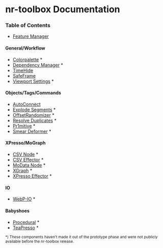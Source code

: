 # nr-toolbox Documentation

### Table of Contents

* [Feature Manager](feature-manager.md)

#### General/Workflow

* [Colorpalette](colorpalette.md) \*
* [Dependency Manager](depmanager.md) \*
* [TimeHide](timehide.md)
* [SafeFrame](safeframe.md)
* [Viewport Settings](viewport.md) \*

#### Objects/Tags/Commands

* [AutoConnect](autoconnect.md)
* [Explode Segments](explode-segments.md) \*
* [OffsetRandomizer](offsetrandomizer.md) \*
* [Resolve Duplicates](resolve-duplicates.md) \*
* [Pr1mitive](pr1mitive/README.md) \*
* [Smear Deformer](smear-deformer.md) \*

#### XPresso/MoGraph

* [CSV Node](csv-node.md) \*
* [CSV Effector](csv-effector.md) \*
* [MoData Node](modata-node.md) \*
* [XGraph](xgraph.md) \*
* [XPresso Effector](xpresso-effector.md) \*

#### IO

* [WebP-IO](webp-io.md) \*

#### Babyshoes

* [Procedural](procedural.md) \*
* [TeaPresso](teapresso.md) \*

<sup>*) These components haven't made it out of the prototype phase and
were not publicly available before the nr-toolbox release.</sup>
